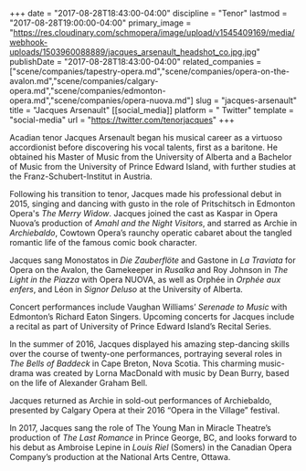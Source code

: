 +++
date = "2017-08-28T18:43:00-04:00"
discipline = "Tenor"
lastmod = "2017-08-28T19:00:00-04:00"
primary_image = "https://res.cloudinary.com/schmopera/image/upload/v1545409169/media/webhook-uploads/1503960088889/jacques_arsenault_headshot_co.jpg.jpg"
publishDate = "2017-08-28T18:43:00-04:00"
related_companies = ["scene/companies/tapestry-opera.md","scene/companies/opera-on-the-avalon.md","scene/companies/calgary-opera.md","scene/companies/edmonton-opera.md","scene/companies/opera-nuova.md"]
slug = "jacques-arsenault"
title = "Jacques Arsenault"
[[social_media]]
platform = " Twitter"
template = "social-media"
url = "https://twitter.com/tenorjacques"
+++

Acadian tenor Jacques Arsenault began his musical career as a virtuoso accordionist before discovering his vocal talents, first as a baritone. He obtained his Master of Music from the University of Alberta and a Bachelor of Music from the University of Prince Edward Island, with further studies at the Franz-Schubert-Institut in Austria.
 
Following his transition to tenor, Jacques made his professional debut in 2015, singing and dancing with gusto in the role of Pritschitsch in Edmonton Opera's *The Merry Widow*. Jacques joined the cast as Kaspar in Opera Nuova’s production of *Amahl and the Night Visitors*, and starred as Archie in *Archiebaldo*, Cowtown Opera’s raunchy operatic cabaret about the tangled romantic life of the famous comic book character.
 
Jacques sang Monostatos in *Die Zauberflöte* and Gastone in *La Traviata* for Opera on the Avalon, the Gamekeeper in *Rusalka* and Roy Johnson in *The Light in the Piazza* with Opera NUOVA, as well as Orphée in *Orphée aux enfers*, and Léon in *Signor Deluso* at the University of Alberta.
 
Concert performances include Vaughan Williams’ *Serenade to Music* with Edmonton’s Richard Eaton Singers. Upcoming concerts for Jacques include a recital as part of University of Prince Edward Island’s Recital Series.
 
In the summer of 2016, Jacques displayed his amazing step-dancing skills over the course of twenty-one performances, portraying several roles in *The Bells of Baddeck* in Cape Breton, Nova Scotia. This charming music-drama was created by Lorna MacDonald with music by Dean Burry, based on the life of Alexander Graham Bell.
 
Jacques returned as Archie in sold-out performances of Archiebaldo, presented by Calgary Opera at their 2016 “Opera in the Village” festival.
 
In 2017, Jacques sang the role of The Young Man in Miracle Theatre’s production of *The Last Romance* in Prince George, BC, and looks forward to his debut as Ambroise Lepine in *Louis Riel* (Somers) in the Canadian Opera Company’s production at the National Arts Centre, Ottawa.
